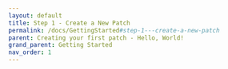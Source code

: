 ```yaml
---
layout: default
title: Step 1 - Create a New Patch
permalink: /docs/GettingStarted#step-1---create-a-new-patch
parent: Creating your first patch - Hello, World!
grand_parent: Getting Started
nav_order: 1
---
```

